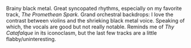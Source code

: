 Brainy black metal. Great syncopated rhythms, especially on my favorite track,
*The Promethean Spark.* Grand orchestral backdrops: I love the contrast
between violins and the shrieking black metal voice. Speaking of which, the vocals are
good but not really notable. Reminds me of *Thy Catafalque* in its iconoclasm, but the
last few tracks are a little flabby/uninteresting.
